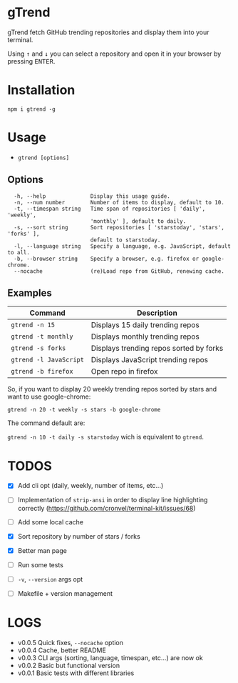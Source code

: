 # gTrend

gTrend fetch GitHub trending repositories and display them into your terminal.

Using <kbd>↑</kbd> and <kbd>↓</kbd> you can select a repository and open it in
your browser by pressing <kbd>ENTER</kbd>.


# Installation

`npm i gtrend -g`


# Usage

  * `gtrend [options]`

## Options
```
  -h, --help              Display this usage guide.                             
  -n, --num number        Number of items to display, default to 10.            
  -t, --timespan string   Time span of repositories [ 'daily', 'weekly',        
                          'monthly' ], default to daily.                        
  -s, --sort string       Sort repositories [ 'starstoday', 'stars', 'forks' ],
                          default to starstoday.                                
  -l, --language string   Specify a language, e.g. JavaScript, default to all.  
  -b, --browser string    Specify a browser, e.g. firefox or google-chrome.
  --nocache               (re)Load repo from GitHub, renewing cache.
```

## Examples

| Command                | Description                             |
| ---------------------- | --------------------------------------- |
| `gtrend -n 15`         | Displays 15 daily trending repos        |
| `gtrend -t monthly`    | Displays monthly trending repos         |
| `gtrend -s forks`      | Displays trending repos sorted by forks |
| `gtrend -l JavaScript` | Displays JavaScript trending repos      |
| `gtrend -b firefox`    | Open repo in firefox                    |

So, if you want to display 20 weekly trending repos sorted by stars and want to use google-chrome:

`gtrend -n 20 -t weekly -s stars -b google-chrome`

The command default are:

`gtrend -n 10 -t daily -s starstoday` wich is equivalent to `gtrend`.


# TODOS

  - [x] Add cli opt (daily, weekly, number of items, etc...)
  - [ ] Implementation of `strip-ansi` in order to display line highlighting  
        correctly (https://github.com/cronvel/terminal-kit/issues/68)
  - [ ] Add some local cache
  - [x] Sort repository by number of stars / forks
  - [x] Better man page
  - [ ] Run some tests
  - [ ] `-v`, `--version` args opt
  - [ ] Makefile + version management


# LOGS

  * v0.0.5  Quick fixes, `--nocache` option
  * v0.0.4  Cache, better README
  * v0.0.3  CLI args (sorting, language, timespan, etc...) are now ok
  * v0.0.2  Basic but functional version
  * v0.0.1  Basic tests with different libraries
